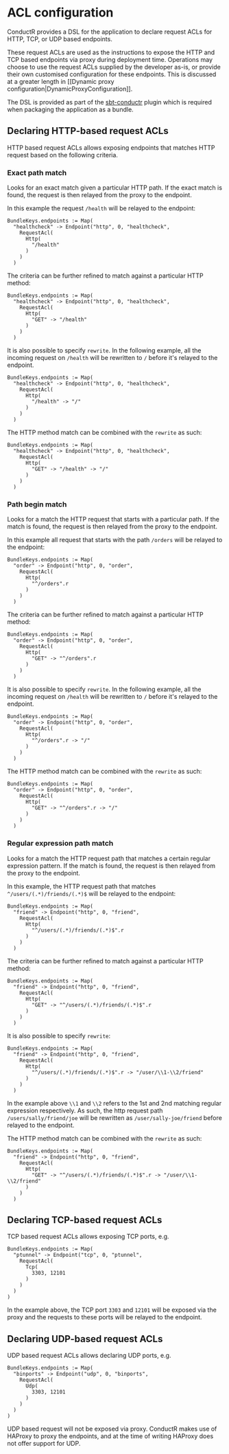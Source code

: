 # ACL configuration

ConductR provides a DSL for the application to declare request ACLs for HTTP, TCP, or UDP based endpoints.

These request ACLs are used as the instructions to expose the HTTP and TCP based endpoints via proxy during deployment time. Operations may choose to use the request ACLs supplied by the developer as-is, or provide their own customised configuration for these endpoints. This is discussed at a greater length in [[Dynamic proxy configuration|DynamicProxyConfiguration]].

The DSL is provided as part of the [sbt-conductr](https://github.com/typesafehub/sbt-conductr) plugin which is required when packaging the application as a bundle.

## Declaring HTTP-based request ACLs

HTTP based request ACLs allows exposing endpoints that matches HTTP request based on the following criteria.

### Exact path match

Looks for an exact match given a particular HTTP path. If the exact match is found, the request is then relayed from the proxy to the endpoint.

In this example the request `/health` will be relayed to the endpoint:

```
BundleKeys.endpoints := Map(
  "healthcheck" -> Endpoint("http", 0, "healthcheck",
    RequestAcl(
      Http(
        "/health"
      )
    )
  )
```

The criteria can be further refined to match against a particular HTTP method:

```
BundleKeys.endpoints := Map(
  "healthcheck" -> Endpoint("http", 0, "healthcheck",
    RequestAcl(
      Http(
        "GET" -> "/health"
      )
    )
  )
```


It is also possible to specify `rewrite`. In the following example, all the incoming request on `/health` will be rewritten to `/` before it's relayed to the endpoint.

```
BundleKeys.endpoints := Map(
  "healthcheck" -> Endpoint("http", 0, "healthcheck",
    RequestAcl(
      Http(
        "/health" -> "/"
      )
    )
  )
```

The HTTP method match can be combined with the `rewrite` as such:

```
BundleKeys.endpoints := Map(
  "healthcheck" -> Endpoint("http", 0, "healthcheck",
    RequestAcl(
      Http(
        "GET" -> "/health" -> "/"
      )
    )
  )
```


### Path begin match

Looks for a match the HTTP request that starts with a particular path. If the match is found, the request is then relayed from the proxy to the endpoint.


In this example all request that starts with the path `/orders` will be relayed to the endpoint:

```
BundleKeys.endpoints := Map(
  "order" -> Endpoint("http", 0, "order",
    RequestAcl(
      Http(
        "^/orders".r
      )
    )
  )
```

The criteria can be further refined to match against a particular HTTP method:

```
BundleKeys.endpoints := Map(
  "order" -> Endpoint("http", 0, "order",
    RequestAcl(
      Http(
        "GET" -> "^/orders".r
      )
    )
  )
```


It is also possible to specify `rewrite`. In the following example, all the incoming request on `/health` will be rewritten to `/` before it's relayed to the endpoint.

```
BundleKeys.endpoints := Map(
  "order" -> Endpoint("http", 0, "order",
    RequestAcl(
      Http(
        "^/orders".r -> "/"
      )
    )
  )
```


The HTTP method match can be combined with the `rewrite` as such:

```
BundleKeys.endpoints := Map(
  "order" -> Endpoint("http", 0, "order",
    RequestAcl(
      Http(
        "GET" -> "^/orders".r -> "/"
      )
    )
  )
```


### Regular expression path match

Looks for a match the HTTP request path that matches a certain regular expression pattern. If the match is found, the request is then relayed from the proxy to the endpoint.

In this example, the HTTP request path that matches `^/users/(.*)/friends/(.*)$` will be relayed to the endpoint:

```
BundleKeys.endpoints := Map(
  "friend" -> Endpoint("http", 0, "friend",
    RequestAcl(
      Http(
        "^/users/(.*)/friends/(.*)$".r
      )
    )
  )
```

The criteria can be further refined to match against a particular HTTP method:

```
BundleKeys.endpoints := Map(
  "friend" -> Endpoint("http", 0, "friend",
    RequestAcl(
      Http(
        "GET" -> "^/users/(.*)/friends/(.*)$".r
      )
    )
  )
```

It is also possible to specify `rewrite`:

```
BundleKeys.endpoints := Map(
  "friend" -> Endpoint("http", 0, "friend",
    RequestAcl(
      Http(
        "^/users/(.*)/friends/(.*)$".r -> "/user/\\1-\\2/friend"
      )
    )
  )
```

In the example above `\\1` and `\\2` refers to the 1st and 2nd matching regular expression respectively. As such, the http request path `/users/sally/friend/joe` will be rewritten as `/user/sally-joe/friend` before relayed to the endpoint.

The HTTP method match can be combined with the `rewrite` as such:

```
BundleKeys.endpoints := Map(
  "friend" -> Endpoint("http", 0, "friend",
    RequestAcl(
      Http(
        "GET" -> "^/users/(.*)/friends/(.*)$".r -> "/user/\\1-\\2/friend"
      )
    )
  )
```

## Declaring TCP-based request ACLs

TCP based request ACLs allows exposing TCP ports, e.g.

```
BundleKeys.endpoints := Map(
  "ptunnel" -> Endpoint("tcp", 0, "ptunnel",
    RequestAcl(
      Tcp(
        3303, 12101
      )
    )
  )
)

```

In the example above, the TCP port `3303` and `12101` will be exposed via the proxy and the requests to these ports will be relayed to the endpoint.

## Declaring UDP-based request ACLs

UDP based request ACLs allows declaring UDP ports, e.g.

```
BundleKeys.endpoints := Map(
  "binports" -> Endpoint("udp", 0, "binports",
    RequestAcl(
      Udp(
        3303, 12101
      )
    )
  )
)

```

UDP based request will not be exposed via proxy. ConductR makes use of HAProxy to proxy the endpoints, and at the time of writing HAProxy does not offer support for UDP.
